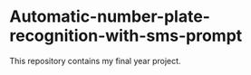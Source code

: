 # Automatic-number-plate-recognition-with-sms-prompt

This repository contains my final year project.
